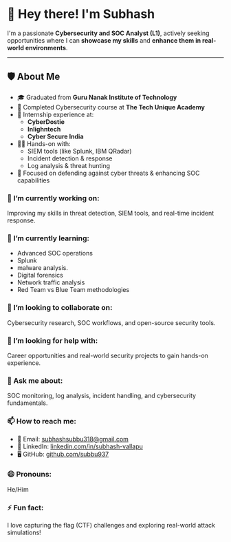 # 👋 Hey there! I'm Subhash

I'm a passionate **Cybersecurity and SOC Analyst (L1)**, actively seeking opportunities where I can **showcase my skills** and **enhance them in real-world environments**.

---

## 🛡️ About Me

- 🎓 Graduated from **Guru Nanak Institute of Technology**
- 🎯 Completed Cybersecurity course at **The Tech Unique Academy**
- 💼 Internship experience at:
  - **CyberDostie**
  - **Inlighntech**
  - **Cyber Secure India**
- 👨‍💻 Hands-on with:
  - SIEM tools (like Splunk, IBM QRadar)
  - Incident detection & response
  - Log analysis & threat hunting
- 🔐 Focused on defending against cyber threats & enhancing SOC capabilities

### 🔭 I’m currently working on:
Improving my skills in threat detection, SIEM tools, and real-time incident response.

### 🌱 I’m currently learning:
- Advanced SOC operations
- Splunk
- malware analysis.
- Digital forensics  
- Network traffic analysis  
- Red Team vs Blue Team methodologies  

### 👯 I’m looking to collaborate on:
Cybersecurity research, SOC workflows, and open-source security tools.

### 🤔 I’m looking for help with:
Career opportunities and real-world security projects to gain hands-on experience.

### 💬 Ask me about:
SOC monitoring, log analysis, incident handling, and cybersecurity fundamentals.

### 📫 How to reach me:
- 📧 Email: [subhashsubbu318@gmail.com](mailto:subhashsubbu318@gmail.com)  
- 💼 LinkedIn: [linkedin.com/in/subhash-vallapu](https://www.linkedin.com/in/subhash-vallapu)  
- 🖥️ GitHub: [github.com/subbu937](https://github.com/subbu937)

### 😄 Pronouns:
He/Him

### ⚡ Fun fact:
I love capturing the flag (CTF) challenges and exploring real-world attack simulations!
